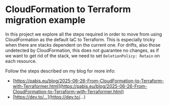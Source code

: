 CloudFormation to Terraform migration example
===============

In this project we explore all the steps required in order to move from using
CloudFormation as the default IaC to Terraform. This is especially tricky when
there are stacks dependent on the current one. For drifts, also those undetected
by CloudFormation, this does not guarantee no changes, as if we want to get rid
of the stack, we need to set `DeletionPolicy: Retain` on each resource.

Follow the steps described on my blog for more info:

- [https://pabis.eu/blog/2025-06-26-From-CloudFormation-to-Terraform-with-Terraformer.html](https://pabis.eu/blog/2025-06-26-From-CloudFormation-to-Terraform-with-Terraformer.html)
- [https://dev.to/...](https://dev.to/...)
